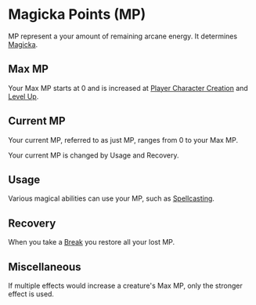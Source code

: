 # Magicka Points (MP)

MP represent a your amount of remaining arcane energy. It determines [Magicka](../Attributes/Magicka.md).

## Max MP

Your Max MP starts at 0 and is increased at [Player Character Creation](../../Character%20Creation/Player%20Character%20Creation.md) and [Level Up](../Progression/Level.md#Level%20Up).

## Current MP

Your current MP, referred to as just MP, ranges from 0 to your Max MP.

Your current MP is changed by Usage and Recovery.

## Usage

Various magical abilities can use your MP, such as [Spellcasting](../../Magic/Spellcasting/Spellcasting.md).

## Recovery

When you take a [Break](../../Game%20Procedures/Core%20Procedures/Break.md) you restore all your lost MP.

## Miscellaneous

If multiple effects would increase a creature's Max MP, only the stronger effect is used.
